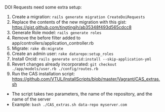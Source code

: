 DOI Requests need some extra setup:

1. Create a migration: `rails generate migration CreateDoiRequests`
1. Replace the contents of the new migration with this gist: https://gist.github.com/tingtingjh/ab35348f493d565cdcc8
1. Generate Role model: `rails generate roles`
1. Remove the before filter added to app/controllers/application_controller.rb
1. Migrate: `rake db:migrate`
1. Create an admin user: `rake datarepo:setup_roles`
1. Install Orcid: `rails generate orcid:install --skip-application-yml`
1. Revert changes already incorporated: `git checkout ./app/models/user.rb ./config/routes.rb`
1. Run the CAS installation script: https://github.com/VTUL/InstallScripts/blob/master/Vagrant/CAS_extras.sh
  - The script takes two parameters, the name of the repository, and the name of the server
  - Example: `bash ./CAS_extras.sh data-repo myserver.com`
